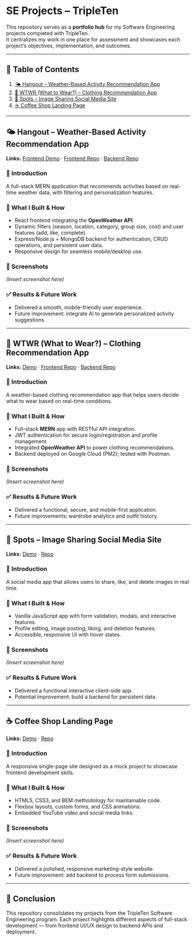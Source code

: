 # SE Projects – TripleTen

This repository serves as a **portfolio hub** for my Software Engineering projects completed with TripleTen.  
It centralizes my work in one place for assessment and showcases each project’s objectives, implementation, and outcomes.  

---

## 📂 Table of Contents
1. [🌤 Hangout – Weather-Based Activity Recommendation App](#-hangout--weather-based-activity-recommendation-app)  
2. [👕 WTWR (What to Wear?) – Clothing Recommendation App](#-wtwr-what-to-wear--clothing-recommendation-app)  
3. [📸 Spots – Image Sharing Social Media Site](#-spots--image-sharing-social-media-site)  
4. [☕ Coffee Shop Landing Page](#-coffee-shop-landing-page)  

---

## 🌤 Hangout – Weather-Based Activity Recommendation App  
**Links:** [Frontend Demo](https://jessmsang.github.io/hangout_frontend/) · [Frontend Repo](https://github.com/jessmsang/hangout_frontend) · [Backend Repo](https://github.com/jessmsang/hangout-backend)

### 📌 Introduction
A full-stack MERN application that recommends activities based on real-time weather data, with filtering and personalization features.

### 🔧 What I Built & How
- React frontend integrating the **OpenWeather API**.  
- Dynamic filters (season, location, category, group size, cost) and user features (add, like, complete).  
- Express/Node.js + MongoDB backend for authentication, CRUD operations, and persistent user data.  
- Responsive design for seamless mobile/desktop use.  

### 📸 Screenshots
*(Insert screenshot here)*  

### ✅ Results & Future Work
- Delivered a smooth, mobile-friendly user experience.  
- Future improvement: integrate AI to generate personalized activity suggestions.  

---

## 👕 WTWR (What to Wear?) – Clothing Recommendation App  
**Links:** [Demo](https://wtwr-js.jumpingcrab.com/) · [Frontend Repo](https://github.com/jessmsang/se_project_react) · [Backend Repo](https://github.com/jessmsang/se_project_express)

### 📌 Introduction
A weather-based clothing recommendation app that helps users decide what to wear based on real-time conditions.

### 🔧 What I Built & How
- Full-stack **MERN** app with RESTful API integration.  
- JWT authentication for secure login/registration and profile management.  
- Integrated **OpenWeather API** to power clothing recommendations.  
- Backend deployed on Google Cloud (PM2); tested with Postman.  

### 📸 Screenshots
*(Insert screenshot here)*  

### ✅ Results & Future Work
- Delivered a functional, secure, and mobile-first application.  
- Future improvements: wardrobe analytics and outfit history.  

---

## 📸 Spots – Image Sharing Social Media Site  
**Links:** [Demo](https://jessmsang.github.io/se_project_spots/) · [Repo](https://github.com/jessmsang/se_project_spots)

### 📌 Introduction
A social media app that allows users to share, like, and delete images in real time.

### 🔧 What I Built & How
- Vanilla JavaScript app with form validation, modals, and interactive features.  
- Profile editing, image posting, liking, and deletion features.  
- Accessible, responsive UI with hover states.  

### 📸 Screenshots
*(Insert screenshot here)*  

### ✅ Results & Future Work
- Delivered a functional interactive client-side app.  
- Potential improvement: build a backend for persistent data.  

---

## ☕ Coffee Shop Landing Page  
**Links:** [Demo](https://jessmsang.github.io/se_project_coffeeshop/) · [Repo](https://github.com/jessmsang/se_project_coffeeshop)

### 📌 Introduction
A responsive single-page site designed as a mock project to showcase frontend development skills.

### 🔧 What I Built & How
- HTML5, CSS3, and BEM methodology for maintainable code.  
- Flexbox layouts, custom forms, and CSS animations.  
- Embedded YouTube video and social media links.  

### 📸 Screenshots
*(Insert screenshot here)*  

### ✅ Results & Future Work
- Delivered a polished, responsive marketing-style website.  
- Future improvement: add backend to process form submissions.  

---

## 🎯 Conclusion
This repository consolidates my projects from the TripleTen Software Engineering program. Each project highlights different aspects of full-stack development — from frontend UI/UX design to backend APIs and deployment.  

